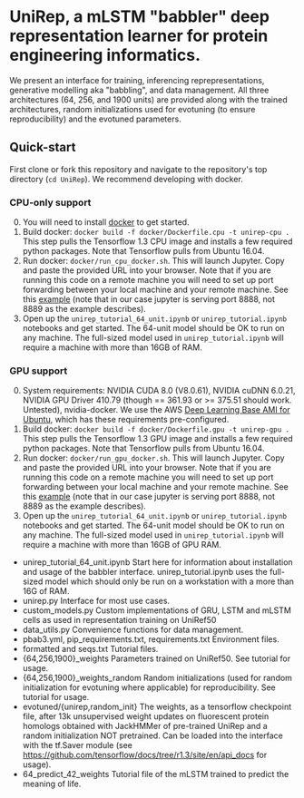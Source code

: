 # UniRep, a mLSTM "babbler" deep representation learner for protein engineering informatics.

We present an interface for training, inferencing reprepresentations, generative modelling aka "babbling", and data management. All three architectures (64, 256, and 1900 units) are provided along with the trained architectures, random initializations used for evotuning (to ensure reproducibility) and the evotuned parameters.

## Quick-start

First clone or fork this repository and navigate to the repository's top directory (`cd UniRep`). We recommend developing with docker.

### CPU-only support
0. You will need to install [docker](https://www.docker.com/why-docker) to get started.
1. Build docker: `docker build -f docker/Dockerfile.cpu -t unirep-cpu .` This step pulls the Tensorflow 1.3 CPU image and installs a few required python packages. Note that Tensorflow pulls from Ubuntu 16.04.
2. Run docker: `docker/run_cpu_docker.sh`. This will launch Jupyter. Copy and paste the provided URL into your browser. Note that if you are running this code on a remote machine you will need to set up port forwarding between your local machine and your remote machine. See this [example](https://coderwall.com/p/ohk6cg/remote-access-to-ipython-notebooks-via-ssh) (note that in our case jupyter is serving port 8888, not 8889 as the example describes).
3. Open up the `unirep_tutorial_64_unit.ipynb` or `unirep_tutorial.ipynb` notebooks and get started. The 64-unit model should be OK to run on any machine. The full-sized model used in `unirep_tutorial.ipynb` will require a machine with more than 16GB of RAM.

### GPU support
0. System requirements: NVIDIA CUDA 8.0 (V8.0.61), NVIDIA cuDNN 6.0.21, NVIDIA GPU Driver 410.79 (though == 361.93 or >= 375.51 should work. Untested), nvidia-docker. We use the AWS [Deep Learning Base AMI for Ubuntu](https://aws.amazon.com/marketplace/pp/B077GCZ4GR), which has these requirements pre-configured. 
1. Build docker: `docker build -f docker/Dockerfile.gpu -t unirep-gpu .` This step pulls the Tensorflow 1.3 GPU image and installs a few required python packages. Note that Tensorflow pulls from Ubuntu 16.04.
2. Run docker: `docker/run_gpu_docker.sh`. This will launch Jupyter. Copy and paste the provided URL into your browser. Note that if you are running this code on a remote machine you will need to set up port forwarding between your local machine and your remote machine. See this [example](https://coderwall.com/p/ohk6cg/remote-access-to-ipython-notebooks-via-ssh) (note that in our case jupyter is serving port 8888, not 8889 as the example describes).
3. Open up the `unirep_tutorial_64_unit.ipynb` or `unirep_tutorial.ipynb` notebooks and get started. The 64-unit model should be OK to run on any machine. The full-sized model used in `unirep_tutorial.ipynb` will require a machine with more than 16GB of GPU RAM.

- unirep_tutorial_64_unit.ipynb Start here for information about installation and usage of the babbler interface. unirep_tutorial.ipynb uses the full-sized model which should only be run on a workstation with a more than 16G of RAM. 
- unirep.py Interface for most use cases.
- custom_models.py Custom implementations of GRU, LSTM and mLSTM cells as used in representation training on UniRef50
- data_utils.py Convenience functions for data management.
- pbab3.yml, pip_requirements.txt, requirements.txt Environment files.
- formatted and seqs.txt Tutorial files.
- {64,256,1900}_weights Parameters trained on UniRef50. See tutorial for usage.
- {64,256,1900}_weights_random Random initializations (used for random initialization for evotuning where applicable) for reproducibility. See tutorial for usage.
- evotuned/{unirep,random_init} The weights, as a tensorflow checkpoint file, after 13k unsupervised weight updates on fluorescent protein homologs obtained with JackHMMer of pre-trained UniRep and a random initialization NOT pretrained. Can be loaded into the interface with the tf.Saver module (see https://github.com/tensorflow/docs/tree/r1.3/site/en/api_docs for usage).
- 64_predict_42_weights Tutorial file of the mLSTM trained to predict the meaning of life.
